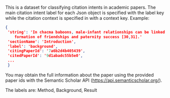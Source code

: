 This is a dataset for classifying citation intents in academic papers.
The main citation intent label for each Json object is specified with the label
key while the citation context is specified in with a context key. Example:

```json
{
 'string': 'In chacma baboons, male-infant relationships can be linked to both
    formation of friendships and paternity success [30,31].'
 'sectionName': 'Introduction',
 'label': 'background',
 'citingPaperId': '7a6b2d4b405439',
 'citedPaperId': '9d1abadc55b5e0',
 ...
 }
```

You may obtain the full information about the paper using the provided paper ids
with the Semantic Scholar API (https://api.semanticscholar.org/).

The labels are: Method, Background, Result